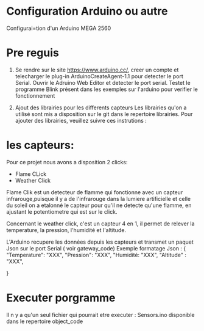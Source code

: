 # Configuration Arduino ou autre
Configurai=tion d'un Arduino MEGA 2560

# Pre reguis 
1. Se rendre sur le site https://www.arduino.cc/, creer un compte et telecharger le plug-in ArduinoCreateAgent-1.1 pour detecter le port Serial.
Ouvrir le Adruino Web Editor et detecter le port serial.
Testet le programme Blink présent dans les exemples sur l'arduino pour verifier le fonctionnement 



2. Ajout des librairies pour les differents capteurs
Les librairies qu'on a utilisé sont mis a disposition sur le git dans le repertoire librairies.
Pour ajouter des librairies, veuillez suivre ces instrutions :


# les capteurs:

Pour ce projet nous avons a disposition 2 clicks:
- Flame CLick 
- Weather Click

Flame Clik est un detecteur de flamme qui fonctionne avec un capteur infrarouge,puisque il y a de l'infrarouge dans la lumiere artificielle et celle du soleil on a etalonné le capteur pour qu'il ne detecte qu'une flamme, en ajustant le potentiometre qui est sur le click.

Concernant le weather click, c'est un capteur 4 en 1, il permet de relever la temperature, la pression, l'humidité et l'altitude.

L'Arduino recupere les données depuis les capteurs et transmet un paquet Json sur le port Serial ( voir gateway_code) 
Exemple formatage Json :
{
  "Temperature": "XXX",
  "Pression": "XXX",
  "Humidité: "XXX",
  "Altitude" : "XXX",
  
}

# Executer porgramme

Il n y a qu'un seul fichier qui pourrait etre executer : Sensors.ino disponible dans le repertoire object_code






